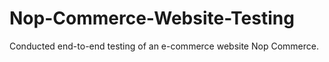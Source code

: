 # Nop-Commerce-Website-Testing
Conducted end-to-end testing of an e-commerce website Nop Commerce. 
